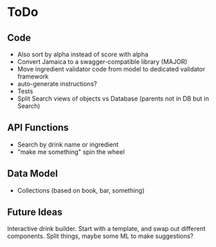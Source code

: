 ToDo
====

Code
----
* Also sort by alpha instead of score with alpha
* Convert Jamaica to a swagger-compatible library (MAJOR)
* Move ingredient validator code from model to dedicated validator framework
* auto-generate instructions?
* Tests
* Split Search views of objects vs Database (parents not in DB but in Search)

API Functions
-------------
* Search by drink name or ingredient
* "make me something" spin the wheel

Data Model
----------
* Collections (based on book, bar, something)

Future Ideas
------------
Interactive drink builder. Start with a template, and swap out different
components. Split things, maybe some ML to make suggestions?